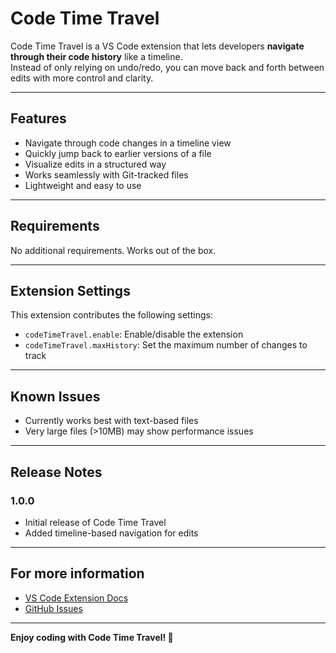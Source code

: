 # Code Time Travel

Code Time Travel is a VS Code extension that lets developers **navigate through their code history** like a timeline.  
Instead of only relying on undo/redo, you can move back and forth between edits with more control and clarity.

---

## Features

- Navigate through code changes in a timeline view  
- Quickly jump back to earlier versions of a file  
- Visualize edits in a structured way  
- Works seamlessly with Git-tracked files  
- Lightweight and easy to use  


---

## Requirements

No additional requirements. Works out of the box.  

---

## Extension Settings

This extension contributes the following settings:

- `codeTimeTravel.enable`: Enable/disable the extension  
- `codeTimeTravel.maxHistory`: Set the maximum number of changes to track  

---

## Known Issues

- Currently works best with text-based files  
- Very large files (>10MB) may show performance issues  

---

## Release Notes

### 1.0.0
- Initial release of Code Time Travel  
- Added timeline-based navigation for edits  

---

## For more information

- [VS Code Extension Docs](https://code.visualstudio.com/api)  
- [GitHub Issues](https://github.com/your-repo/code-time-travel/issues)  

---

**Enjoy coding with Code Time Travel! 🚀**
